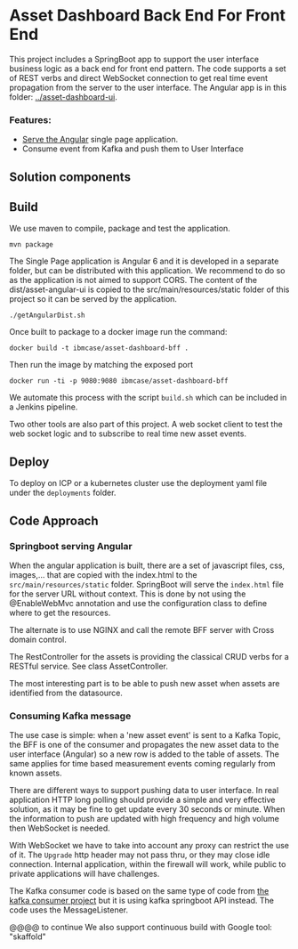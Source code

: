 # Asset Dashboard Back End For Front End
This project includes a SpringBoot app to support the user interface business logic as a back end for front end pattern. The code supports a set of REST verbs and direct WebSocket connection to get real time event propagation from the server to the user interface. The Angular app is in this folder: [../asset-dashboard-ui](../asset-dashboard-ui).

### Features:
* [Serve the Angular](#springboot-serving-angular) single page application.
* Consume event from Kafka and push them to User Interface

## Solution components

## Build
We use maven to compile, package and test the application.
```
mvn package
```

The Single Page application is Angular 6 and it is developed in a separate folder, but can be distributed with this application. We recommend to do so as the application is not aimed to support CORS.
The content of the dist/asset-angular-ui is copied to the src/main/resources/static folder of this project so it can be served by the application.

```
./getAngularDist.sh
```

Once built to package to a docker image run the command:
```
docker build -t ibmcase/asset-dashboard-bff .
```
Then run the image by matching the exposed port
```
docker run -ti -p 9080:9080 ibmcase/asset-dashboard-bff
```
We automate this process with the script `build.sh` which can be included in a Jenkins pipeline.

Two other tools are also part of this project. A web socket client to test the web socket logic and to subscribe to real time new asset events.

## Deploy
To deploy on ICP or a kubernetes cluster use the deployment yaml file under the `deployments` folder.

## Code Approach
### Springboot serving Angular
When the angular application is built, there are a set of javascript files, css, images,... that are copied with the index.html to the  `src/main/resources/static` folder. SpringBoot will serve the `index.html` file for the server URL without context. This is done by not using the @EnableWebMvc annotation and use the configuration class to define where to get the resources.

The alternate is to use NGINX and call the remote BFF server with Cross domain control.  

The RestController for the assets is providing the classical CRUD verbs for a RESTful service. See class AssetController.

The most interesting part is to be able to push new asset when assets are identified from the datasource.

### Consuming Kafka message
The use case is simple: when a 'new asset event' is sent to a Kafka Topic, the BFF is one of the consumer and propagates the new asset data to the user interface (Angular) so a new row is added to the table of assets. The same applies for time based measurement events coming regularly from known assets.

There are different ways to support pushing data to user interface. In real application HTTP long polling should provide a simple and very effective solution, as it may be fine to get update every 30 seconds or minute. When the information to push are updated with high frequency and high volume then WebSocket is needed.

With WebSocket we have to take into account any proxy can restrict the use of it. The `Upgrade` http header may not pass thru, or they may close idle connection. Internal application, within the firewall will work, while public to private applications will have challenges.

The Kafka consumer code is based on the same type of code from [the kafka consumer project](../asset-consumer) but it is using kafka springboot API instead.
The code uses the MessageListener.   

@@@@ to continue
We also support continuous build with Google tool: "skaffold"

